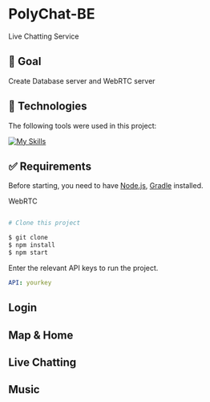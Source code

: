 # PolyChat-BE
Live Chatting Service

## :dart: Goal ##

Create Database server and WebRTC server

## :rocket: Technologies ##

The following tools were used in this project:

[![My Skills](https://skillicons.dev/icons?i=spring,node.js)](https://skillicons.dev)


## :white_check_mark: Requirements ##

Before starting, you need to have [Node.js](https://nodejs.org/), [Gradle](https://gradle.org/) installed.

WebRTC
```bash

# Clone this project

$ git clone
$ npm install
$ npm start

```

Enter the relevant API keys to run the project.
```yml
API: yourkey
```

## Login ##


## Map & Home ##


## Live Chatting ##


## Music ##
